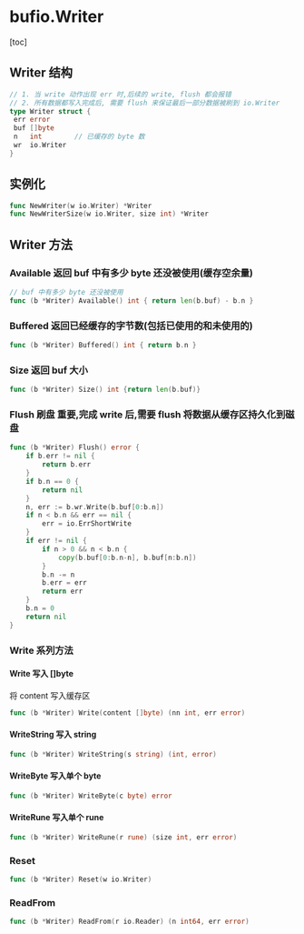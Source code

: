 # bufio.Writer

[toc]

## Writer 结构

```go
// 1. 当 write 动作出现 err 时,后续的 write, flush 都会报错
// 2. 所有数据都写入完成后, 需要 flush 来保证最后一部分数据被刷到 io.Writer
type Writer struct {
 err error
 buf []byte
 n   int        // 已缓存的 byte 数
 wr  io.Writer
}
```

## 实例化

```go
func NewWriter(w io.Writer) *Writer
func NewWriterSize(w io.Writer, size int) *Writer
```

## Writer 方法

### Available 返回 buf 中有多少 byte 还没被使用(缓存空余量)

```go
// buf 中有多少 byte 还没被使用
func (b *Writer) Available() int { return len(b.buf) - b.n }
```

### Buffered 返回已经缓存的字节数(包括已使用的和未使用的)

```go
func (b *Writer) Buffered() int { return b.n }
```

### Size 返回 buf 大小

```go
func (b *Writer) Size() int {return len(b.buf)}
```

### Flush 刷盘 重要,完成 write 后,需要 flush 将数据从缓存区持久化到磁盘

```go
func (b *Writer) Flush() error {
    if b.err != nil {
        return b.err
    }
    if b.n == 0 {
        return nil
    }
    n, err := b.wr.Write(b.buf[0:b.n])
    if n < b.n && err == nil {
        err = io.ErrShortWrite
    }
    if err != nil {
        if n > 0 && n < b.n {
            copy(b.buf[0:b.n-n], b.buf[n:b.n])
        }
        b.n -= n
        b.err = err
        return err
    }
    b.n = 0
    return nil
}
```

### Write 系列方法

#### Write 写入 []byte

将 content 写入缓存区

```go
func (b *Writer) Write(content []byte) (nn int, err error)
```

#### WriteString 写入 string

```go
func (b *Writer) WriteString(s string) (int, error)
```

#### WriteByte 写入单个 byte

```go
func (b *Writer) WriteByte(c byte) error
```

#### WriteRune 写入单个 rune

```go
func (b *Writer) WriteRune(r rune) (size int, err error)
```

### Reset

```go
func (b *Writer) Reset(w io.Writer)
```

### ReadFrom

```go
func (b *Writer) ReadFrom(r io.Reader) (n int64, err error)
```
